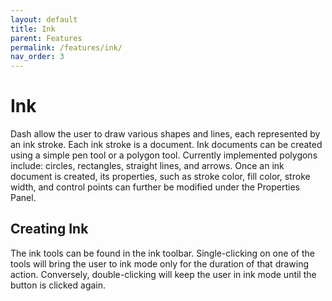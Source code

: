 ```yaml
---
layout: default
title: Ink
parent: Features
permalink: /features/ink/
nav_order: 3
---
```


# Ink

Dash allow the user to draw various shapes and lines, each represented by an ink stroke. Each ink stroke is a document. Ink documents can be created using a simple pen tool or a polygon tool. Currently implemented polygons include: circles, rectangles, straight lines, and arrows. Once an ink document is created, its properties, such as stroke color, fill color, stroke width, and control points can further be modified under the Properties Panel.

## Creating Ink 

The ink tools can be found in the ink toolbar. Single-clicking on one of the tools will bring the user to ink mode only for the duration of that drawing action. Conversely, double-clicking will keep the user in ink mode until the button is clicked again.



